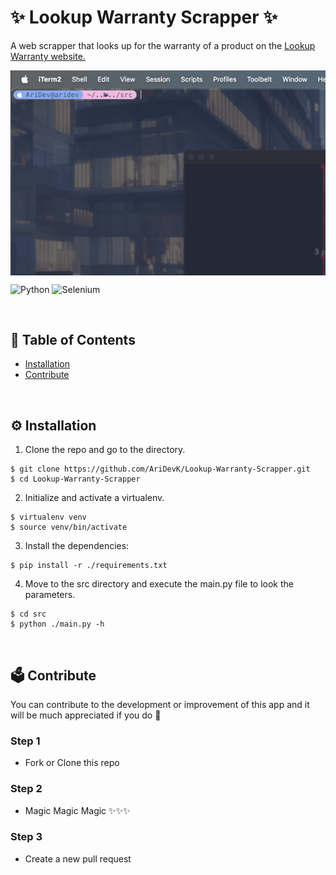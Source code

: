 # ✨ Lookup Warranty Scrapper ✨
A web scrapper that looks up for the warranty of a product on the <a href='http://www.lookupwarranty.com/'> Lookup Warranty website.</a>


<img align="center" src= "https://github.com/AriDevK/Lookup-Warranty-Scrapper/blob/main/assets/preview.gif" width="1000px"/> 

![Python](https://img.shields.io/badge/python-3670A0?style=for-the-badge&logo=python&logoColor=ffdd54)
![Selenium](https://img.shields.io/badge/-selenium-%43B02A?style=for-the-badge&logo=selenium&logoColor=white)

<br>

## 📑 Table of Contents 
  - [Installation](#-installation)
  - [Contribute](#-contribute)

<br>


## ⚙ Installation
1. Clone the repo and go to the directory.
```shell
$ git clone https://github.com/AriDevK/Lookup-Warranty-Scrapper.git
$ cd Lookup-Warranty-Scrapper
```
2. Initialize and activate a virtualenv.
```shell
$ virtualenv venv
$ source venv/bin/activate
```
3. Install the dependencies:
```shell
$ pip install -r ./requirements.txt
```
4. Move to the src directory and execute the main.py file to look the parameters.
```shell
$ cd src
$ python ./main.py -h
```



<br>

## 🗳 Contribute

You can contribute to the development or improvement of this app and it will be much appreciated if you do 🥰

### Step 1

- Fork or Clone this repo

### Step 2

- Magic Magic Magic ✨✨✨

### Step 3

- Create a new pull request

<br>
